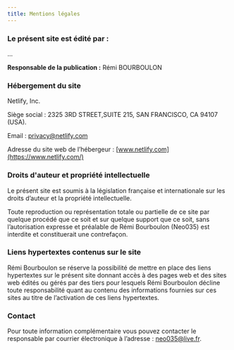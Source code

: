 ```yaml
---
title: Mentions légales
---
```


### Le présent site est édité par :

...

**Responsable de la publication :** Rémi BOURBOULON

### Hébergement du site

Netlify, Inc.

Siège social : 2325 3RD STREET,SUITE 215, SAN FRANCISCO, CA 94107 (USA).

Email : [privacy@netlify.com](mailto:privacy@netlify.com)

Adresse du site web de l’hébergeur : [www.netlify.com](https://www.netlify.com/)

### Droits d'auteur et propriété intellectuelle

Le présent site est soumis à la législation française et internationale sur les droits d’auteur et la propriété intellectuelle.

Toute reproduction ou représentation totale ou partielle de ce site par quelque procédé que ce soit et sur quelque support que ce soit, sans l’autorisation expresse et préalable de Rémi Bourboulon (Neo035) est interdite et constituerait une contrefaçon.

### Liens hypertextes contenus sur le site

Rémi Bourboulon se réserve la possibilité de mettre en place des liens hypertextes sur le présent site donnant accès à des pages web et des sites web édités ou gérés par des tiers pour lesquels Rémi Bourboulon décline toute responsabilité quant au contenu des informations fournies sur ces sites au titre de l’activation de ces liens hypertextes.

### Contact

Pour toute information complémentaire vous pouvez contacter le responsable par courrier électronique à l’adresse : [neo035@live.fr](mailto:neo035@live.fr).
